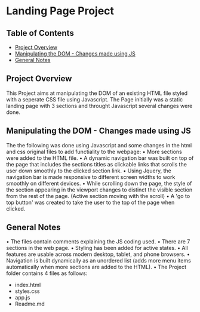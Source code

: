 # Landing Page Project

## Table of Contents

* [Project Overview](#Overview)
* [Manipulating the DOM - Changes made using JS](#Manipulating_the_DOM)
* [General Notes](#General_Notes)

## Project Overview

This Project aims at manipulating the DOM of an existing HTML file styled with a seperate CSS file using Javascript. The Page initially was a static landing page with 3 sections and throught Javascript several changes were done.

## Manipulating the DOM - Changes made using JS

The the following was done using Javascript and some changes in the html and css original files to add functiality to the webpage:
•	More sections were added to the HTML file.
•	A dynamic navigation bar was built on top of the page that includes the sections titles as clickable links that scrolls the user down smoothly to the clicked section link. 
• Using Jquery, the navigation bar is made responsive to different screen widths to work smoothly on different devices.
•	While scrolling down the page, the style of the section appearing in the viewport changes to distinct the visible section from the rest of the page. (Active section moving with the scroll)
•	A 'go to top button' was created to take the user to the top of the page when clicked.

## General Notes

• The files contain comments explaining the JS coding used.
• There are 7 sections in the web page.
• Styling has been added for active states.
• All features are usable across modern desktop, tablet, and phone browsers.
• Navigation is built dynamically as an unordered list (adds more menu items automatically when more sections are added to the HTML).
• The Project folder contains 4 files as follows:
- index.html
- styles.css
- app.js
- Readme.md
